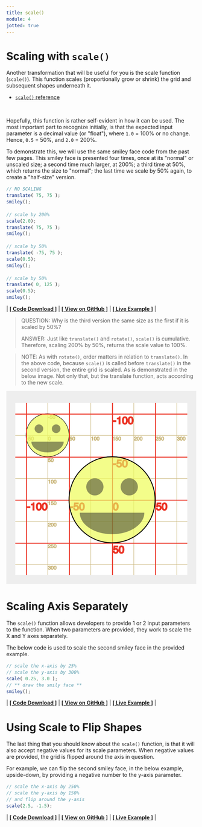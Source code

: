 ```yaml
---
title: scale()
module: 4
jotted: true
---
```


# Scaling with `scale()`

Another transformation that will be useful for you is the scale function (`scale()`). This function scales (proportionally grow or shrink) the grid and subsequent shapes underneath it.

- [`scale()` reference](https://p5js.org/reference/#/p5/scale)

<br />


Hopefully, this function is rather self-evident in how it can be used. The most important part to recognize initially, is that the expected input parameter is a decimal value (or "float"), where `1.0` = 100% or no change. Hence, `0.5` = 50%, and `2.0` = 200%.

To demonstrate this, we will use the same smiley face code from the past few pages. This smiley face is presented four times, once at its "normal" or unscaled size; a second time much larger, at 200%; a third time at 50%, which returns the size to "normal"; the last time we scale by 50% again, to create a "half-size" version.


```js
// NO SCALING
translate( 75, 75 );
smiley();

// scale by 200%
scale(2.0);
translate( 75, 75 );
smiley();

// scale by 50%
translate( -75, 75 );
scale(0.5);
smiley();

// scale by 50%
translate( 0, 125 );
scale(0.5);
smiley();
```


<div id="jotted-demo-1" class=""></div>
</div>
<script>
    new Jotted(document.querySelector("#jotted-demo-1"), {
    files: [
        {
            type: "js",
            url:"https://raw.githubusercontent.com/Montana-Media-Arts/120_CreativeCoding/master/lecture_code/04/13_scaleSmiley_01/sketch.js"
        },
        {
            type: "html",
            url:"../../../p5_resources/index.html"
    }],
    // plugins: [ "codemirror", "console" ]
    plugins: [ "codemirror" ]
});
</script>

| [**[ Code Download ]**](https://github.com/Montana-Media-Arts/120_CreativeCoding/raw/master/lecture_code/04/13_scaleSmiley_01/13_scaleSmiley_01.zip) | [**[ View on GitHub ]**](https://github.com/Montana-Media-Arts/120_CreativeCoding/raw/master/lecture_code/04/13_scaleSmiley_01/) | [**[ Live Example ]**](https://montana-media-arts.github.io/120_CreativeCoding/lecture_code/04/13_scaleSmiley_01/) |



> QUESTION: Why is the third version the same size as the first if it is scaled by 50%?
>
> ANSWER: Just like `translate()` and `rotate()`, `scale()` is cumulative. Therefore, scaling 200% by 50%, returns the scale value to 100%.


> NOTE: As with `rotate()`, order matters in relation to `translate()`. In the above code, because `scale()` is called before `translate()` in the second version, the entire grid is scaled. As is demonstrated in the below image. Not only that, but the translate function, acts according to the new scale.

![scaling on the grid](../imgs/grid_scale.png "Demonstrating scaling on the grid")


# Scaling Axis Separately

The `scale()` function allows developers to provide 1 or 2 input parameters to the function. When two parameters are provided, they work to scale the X and Y axes separately.

The below code is used to scale the second smiley face in the provided example.

```js
// scale the x-axis by 25%
// scale the y-axis by 300%
scale( 0.25, 3.0 );
// ** draw the smily face **
smiley();
```


<div id="jotted-demo-2" class=""></div>
</div>
<script>
    new Jotted(document.querySelector("#jotted-demo-2"), {
    files: [
        {
            type: "js",
            url:"https://raw.githubusercontent.com/Montana-Media-Arts/120_CreativeCoding/master/lecture_code/04/13_scaleSmiley_02/sketch.js"
        },
        {
            type: "html",
            url:"../../../p5_resources/index.html"
    }],
    // plugins: [ "codemirror", "console" ]
    plugins: [ "codemirror" ]
});
</script>

| [**[ Code Download ]**](https://github.com/Montana-Media-Arts/120_CreativeCoding/raw/master/lecture_code/04/13_scaleSmiley_02/13_scaleSmiley_02.zip) | [**[ View on GitHub ]**](https://github.com/Montana-Media-Arts/120_CreativeCoding/raw/master/lecture_code/04/13_scaleSmiley_02/) | [**[ Live Example ]**](https://montana-media-arts.github.io/120_CreativeCoding/lecture_code/04/13_scaleSmiley_02/) |



# Using Scale to Flip Shapes

The last thing that you should know about the `scale()` function, is that it will also accept negative values for its scale parameters. When negative values are provided, the grid is flipped around the axis in question.

For example, we can flip the second smiley face, in the below example, upside-down, by providing a negative number to the y-axis parameter.

```js
// scale the x-axis by 250%
// scale the y-axis by 150%
// and flip around the y-axis
scale(2.5, -1.5);
```


<div id="jotted-demo-3" class=""></div>
</div>
<script>
    new Jotted(document.querySelector("#jotted-demo-3"), {
    files: [
        {
            type: "js",
            url:"https://raw.githubusercontent.com/Montana-Media-Arts/120_CreativeCoding/master/lecture_code/04/13_scaleSmiley_03/sketch.js"
        },
        {
            type: "html",
            url:"../../../p5_resources/index.html"
    }],
    // plugins: [ "codemirror", "console" ]
    plugins: [ "codemirror" ]
});
</script>

| [**[ Code Download ]**](https://github.com/Montana-Media-Arts/120_CreativeCoding/raw/master/lecture_code/04/13_scaleSmiley_03/13_scaleSmiley_03.zip) | [**[ View on GitHub ]**](https://github.com/Montana-Media-Arts/120_CreativeCoding/raw/master/lecture_code/04/13_scaleSmiley_03/) | [**[ Live Example ]**](https://montana-media-arts.github.io/120_CreativeCoding/lecture_code/04/13_scaleSmiley_03/) |
